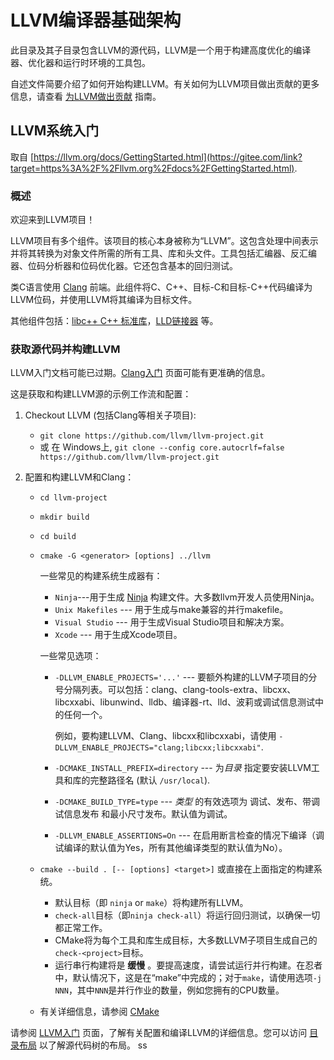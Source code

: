 # LLVM编译器基础架构

此目录及其子目录包含LLVM的源代码，LLVM是一个用于构建高度优化的编译器、优化器和运行时环境的工具包。

自述文件简要介绍了如何开始构建LLVM。有关如何为LLVM项目做出贡献的更多信息，请查看 [为LLVM做出贡献](https://llvm.org/docs/Contributing.html) 指南。

## LLVM系统入门

取自 [https://llvm.org/docs/GettingStarted.html](https://gitee.com/link?target=https%3A%2F%2Fllvm.org%2Fdocs%2FGettingStarted.html).

### 概述

欢迎来到LLVM项目！

LLVM项目有多个组件。该项目的核心本身被称为“LLVM”。这包含处理中间表示并将其转换为对象文件所需的所有工具、库和头文件。工具包括汇编器、反汇编器、位码分析器和位码优化器。它还包含基本的回归测试。

类C语言使用 [Clang](https://clang.llvm.org/) 前端。此组件将C、C++、目标-C和目标-C++代码编译为LLVM位码，并使用LLVM将其编译为目标文件。

其他组件包括：[libc++ C++ 标准库](https://libcxx.llvm.org/)，[LLD链接器](https://lld.llvm.org/) 等。

### 获取源代码并构建LLVM

LLVM入门文档可能已过期。[Clang入门](https://clang.llvm.org/get_started.html) 页面可能有更准确的信息。

这是获取和构建LLVM源的示例工作流和配置：

1. Checkout LLVM (包括Clang等相关子项目):

   - `git clone https://github.com/llvm/llvm-project.git`
   - 或 在 Windows上, `git clone --config core.autocrlf=false https://github.com/llvm/llvm-project.git`

2. 配置和构建LLVM和Clang：

   - `cd llvm-project`

   - `mkdir build`

   - `cd build`

   - `cmake -G <generator> [options] ../llvm`

     一些常见的构建系统生成器有：

     - `Ninja`---用于生成 [Ninja](https://ninja-build.org/) 构建文件。大多数llvm开发人员使用Ninja。
     - `Unix Makefiles` --- 用于生成与make兼容的并行makefile。
     - `Visual Studio` --- 用于生成Visual Studio项目和解决方案。
     - `Xcode` --- 用于生成Xcode项目。

     一些常见选项：

     - `-DLLVM_ENABLE_PROJECTS='...'` --- 要额外构建的LLVM子项目的分号分隔列表。可以包括：clang、clang-tools-extra、libcxx、libcxxabi、libunwind、lldb、编译器-rt、lld、波莉或调试信息测试中的任何一个。

       例如，要构建LLVM、Clang、libcxx和libcxxabi，请使用 `-DLLVM_ENABLE_PROJECTS="clang;libcxx;libcxxabi"`.

     - `-DCMAKE_INSTALL_PREFIX=directory` --- 为*目录* 指定要安装LLVM工具和库的完整路径名 (默认 `/usr/local`).

     - `-DCMAKE_BUILD_TYPE=type` --- *类型* 的有效选项为 调试、发布、带调试信息发布 和最小尺寸发布。默认值为调试。

     - `-DLLVM_ENABLE_ASSERTIONS=On` --- 在启用断言检查的情况下编译（调试编译的默认值为Yes，所有其他编译类型的默认值为No）。

   - `cmake --build . [-- [options] <target>]` 或直接在上面指定的构建系统。

     - 默认目标（即 `ninja` or `make`）将构建所有LLVM。
     - `check-all`目标（即`ninja check-all`）将运行回归测试，以确保一切都正常工作。
     - CMake将为每个工具和库生成目标，大多数LLVM子项目生成自己的`check-<project>`目标。
     - 运行串行构建将是 **缓慢** 。要提高速度，请尝试运行并行构建。在忍者中，默认情况下，这是在“make”中完成的；对于`make`，请使用选项`-j NNN`，其中`NNN`是并行作业的数量，例如您拥有的CPU数量。

   - 有关详细信息，请参阅 [CMake](https://llvm.org/docs/CMake.html)

请参阅 [LLVM入门](https://llvm.org/docs/GettingStarted.html#getting-started-with-llvm) 页面，了解有关配置和编译LLVM的详细信息。您可以访问 [目录布局](https://llvm.org/docs/GettingStarted.html#directory-layout) 以了解源代码树的布局。
ss
